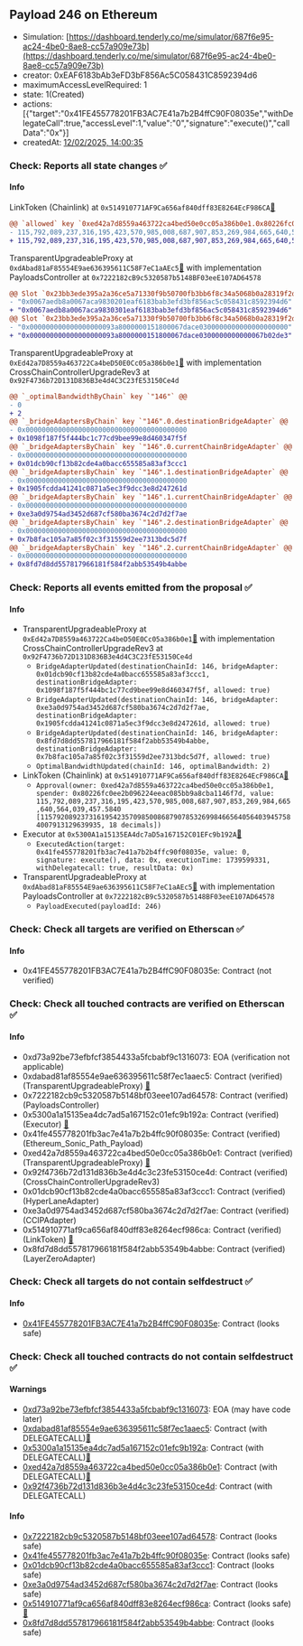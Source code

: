 ## Payload 246 on Ethereum

- Simulation: [https://dashboard.tenderly.co/me/simulator/687f6e95-ac24-4be0-8ae8-cc57a909e73b](https://dashboard.tenderly.co/me/simulator/687f6e95-ac24-4be0-8ae8-cc57a909e73b)
- creator: 0xEAF6183bAb3eFD3bF856Ac5C058431C8592394d6
- maximumAccessLevelRequired: 1
- state: 1(Created)
- actions: [{"target":"0x41FE455778201FB3AC7E41a7b2B4ffC90F08035e","withDelegateCall":true,"accessLevel":1,"value":"0","signature":"execute()","callData":"0x"}]
- createdAt: [12/02/2025, 14:00:35](https://etherscan.io/tx/0x67df9985ac959188d7b55533825e8db39ff1ea1803784a6ade787436d5fbb49f)

### Check: Reports all state changes :white_check_mark:

#### Info


LinkToken (Chainlink) at `0x514910771AF9Ca656af840dff83E8264EcF986CA`[:ghost:](https://github.com/bgd-labs/aave-address-book "AaveV2Ethereum.ASSETS.LINK.UNDERLYING, AaveV3Ethereum.ASSETS.LINK.UNDERLYING")
```diff
@@ `allowed` key `0xed42a7d8559a463722ca4bed50e0cc05a386b0e1.0x80226fc0ee2b096224eeac085bb9a8cba1146f7d` @@
- 115,792,089,237,316,195,423,570,985,008,687,907,853,269,984,665,640,564,039,457.1300 [115792089237316195423570985008687907853269984665640564039457130062329492789724, 18 decimals]
+ 115,792,089,237,316,195,423,570,985,008,687,907,853,269,984,665,640,564,039,457.5840 [115792089237316195423570985008687907853269984665640564039457584007913129639935, 18 decimals]
```

TransparentUpgradeableProxy at `0xdAbad81aF85554E9ae636395611C58F7eC1aAEc5`[:ghost:](https://github.com/bgd-labs/aave-address-book "GovernanceV3Ethereum.PAYLOADS_CONTROLLER") with implementation PayloadsController at `0x7222182cB9c5320587b5148BF03eeE107AD64578`
```diff
@@ Slot `0x23bb3ede395a2a36ce5a71330f9b50700fb3bb6f8c34a5068b0a28319f2df48f` @@
- "0x0067aedb8a0067aca9830201eaf6183bab3efd3bf856ac5c058431c8592394d6"
+ "0x0067aedb8a0067aca9830301eaf6183bab3efd3bf856ac5c058431c8592394d6"
@@ Slot `0x23bb3ede395a2a36ce5a71330f9b50700fb3bb6f8c34a5068b0a28319f2df490` @@
- "0x000000000000000000093a8000000151800067dace0300000000000000000000"
+ "0x000000000000000000093a8000000151800067dace0300000000000067b02de3"
```

TransparentUpgradeableProxy at `0xEd42a7D8559a463722Ca4beD50E0Cc05a386b0e1`[:ghost:](https://github.com/bgd-labs/aave-address-book "GovernanceV3Ethereum.CROSS_CHAIN_CONTROLLER") with implementation CrossChainControllerUpgradeRev3 at `0x92F4736b72D131D836B3e4d4C3C23fE53150Ce4d`
```diff
@@ `_optimalBandwidthByChain` key `"146"` @@
- 0
+ 2
@@ `_bridgeAdaptersByChain` key `"146".0.destinationBridgeAdapter` @@
- 0x0000000000000000000000000000000000000000
+ 0x1098f187f5f444bc1c77cd9bee99e8d460347f5f
@@ `_bridgeAdaptersByChain` key `"146".0.currentChainBridgeAdapter` @@
- 0x0000000000000000000000000000000000000000
+ 0x01dcb90cf13b82cde4a0bacc655585a83af3ccc1
@@ `_bridgeAdaptersByChain` key `"146".1.destinationBridgeAdapter` @@
- 0x0000000000000000000000000000000000000000
+ 0x1905fcdda41241c0871a5ec3f9dcc3e8d247261d
@@ `_bridgeAdaptersByChain` key `"146".1.currentChainBridgeAdapter` @@
- 0x0000000000000000000000000000000000000000
+ 0xe3a0d9754ad3452d687cf580ba3674c2d7d2f7ae
@@ `_bridgeAdaptersByChain` key `"146".2.destinationBridgeAdapter` @@
- 0x0000000000000000000000000000000000000000
+ 0x7b8fac105a7a85f02c3f31559d2ee7313bdc5d7f
@@ `_bridgeAdaptersByChain` key `"146".2.currentChainBridgeAdapter` @@
- 0x0000000000000000000000000000000000000000
+ 0x8fd7d8dd557817966181f584f2abb53549b4abbe
```


### Check: Reports all events emitted from the proposal :white_check_mark:

#### Info

- TransparentUpgradeableProxy at `0xEd42a7D8559a463722Ca4beD50E0Cc05a386b0e1`[:ghost:](https://github.com/bgd-labs/aave-address-book "GovernanceV3Ethereum.CROSS_CHAIN_CONTROLLER") with implementation CrossChainControllerUpgradeRev3 at `0x92F4736b72D131D836B3e4d4C3C23fE53150Ce4d`
  - `BridgeAdapterUpdated(destinationChainId: 146, bridgeAdapter: 0x01dcb90cf13b82cde4a0bacc655585a83af3ccc1, destinationBridgeAdapter: 0x1098f187f5f444bc1c77cd9bee99e8d460347f5f, allowed: true)`
  - `BridgeAdapterUpdated(destinationChainId: 146, bridgeAdapter: 0xe3a0d9754ad3452d687cf580ba3674c2d7d2f7ae, destinationBridgeAdapter: 0x1905fcdda41241c0871a5ec3f9dcc3e8d247261d, allowed: true)`
  - `BridgeAdapterUpdated(destinationChainId: 146, bridgeAdapter: 0x8fd7d8dd557817966181f584f2abb53549b4abbe, destinationBridgeAdapter: 0x7b8fac105a7a85f02c3f31559d2ee7313bdc5d7f, allowed: true)`
  - `OptimalBandwidthUpdated(chainId: 146, optimalBandwidth: 2)`
- LinkToken (Chainlink) at `0x514910771AF9Ca656af840dff83E8264EcF986CA`[:ghost:](https://github.com/bgd-labs/aave-address-book "AaveV2Ethereum.ASSETS.LINK.UNDERLYING, AaveV3Ethereum.ASSETS.LINK.UNDERLYING")
  - `Approval(owner: 0xed42a7d8559a463722ca4bed50e0cc05a386b0e1, spender: 0x80226fc0ee2b096224eeac085bb9a8cba1146f7d, value: 115,792,089,237,316,195,423,570,985,008,687,907,853,269,984,665,640,564,039,457.5840 [115792089237316195423570985008687907853269984665640564039457584007913129639935, 18 decimals])`
- Executor at `0x5300A1a15135EA4dc7aD5a167152C01EFc9b192A`[:ghost:](https://github.com/bgd-labs/aave-address-book "AaveV2Ethereum.POOL_ADMIN, AaveV2EthereumAMM.POOL_ADMIN, AaveV3Ethereum.ACL_ADMIN, AaveV3EthereumEtherFi.ACL_ADMIN, AaveV3EthereumLido.ACL_ADMIN, GovernanceV3Ethereum.EXECUTOR_LVL_1")
  - `ExecutedAction(target: 0x41fe455778201fb3ac7e41a7b2b4ffc90f08035e, value: 0, signature: execute(), data: 0x, executionTime: 1739599331, withDelegatecall: true, resultData: 0x)`
- TransparentUpgradeableProxy at `0xdAbad81aF85554E9ae636395611C58F7eC1aAEc5`[:ghost:](https://github.com/bgd-labs/aave-address-book "GovernanceV3Ethereum.PAYLOADS_CONTROLLER") with implementation PayloadsController at `0x7222182cB9c5320587b5148BF03eeE107AD64578`
  - `PayloadExecuted(payloadId: 246)`

### Check: Check all targets are verified on Etherscan :white_check_mark:

#### Info

- 0x41FE455778201FB3AC7E41a7b2B4ffC90F08035e: Contract (not verified) 

### Check: Check all touched contracts are verified on Etherscan :white_check_mark:

#### Info

- 0xd73a92be73efbfcf3854433a5fcbabf9c1316073: EOA (verification not applicable)
- 0xdabad81af85554e9ae636395611c58f7ec1aaec5: Contract (verified) (TransparentUpgradeableProxy) [:ghost:](https://github.com/bgd-labs/aave-address-book "GovernanceV3Ethereum.PAYLOADS_CONTROLLER")
- 0x7222182cb9c5320587b5148bf03eee107ad64578: Contract (verified) (PayloadsController) 
- 0x5300a1a15135ea4dc7ad5a167152c01efc9b192a: Contract (verified) (Executor) [:ghost:](https://github.com/bgd-labs/aave-address-book "AaveV2Ethereum.POOL_ADMIN, AaveV2EthereumAMM.POOL_ADMIN, AaveV3Ethereum.ACL_ADMIN, AaveV3EthereumEtherFi.ACL_ADMIN, AaveV3EthereumLido.ACL_ADMIN, GovernanceV3Ethereum.EXECUTOR_LVL_1")
- 0x41fe455778201fb3ac7e41a7b2b4ffc90f08035e: Contract (verified) (Ethereum_Sonic_Path_Payload) 
- 0xed42a7d8559a463722ca4bed50e0cc05a386b0e1: Contract (verified) (TransparentUpgradeableProxy) [:ghost:](https://github.com/bgd-labs/aave-address-book "GovernanceV3Ethereum.CROSS_CHAIN_CONTROLLER")
- 0x92f4736b72d131d836b3e4d4c3c23fe53150ce4d: Contract (verified) (CrossChainControllerUpgradeRev3) 
- 0x01dcb90cf13b82cde4a0bacc655585a83af3ccc1: Contract (verified) (HyperLaneAdapter) 
- 0xe3a0d9754ad3452d687cf580ba3674c2d7d2f7ae: Contract (verified) (CCIPAdapter) 
- 0x514910771af9ca656af840dff83e8264ecf986ca: Contract (verified) (LinkToken) [:ghost:](https://github.com/bgd-labs/aave-address-book "AaveV2Ethereum.ASSETS.LINK.UNDERLYING, AaveV3Ethereum.ASSETS.LINK.UNDERLYING")
- 0x8fd7d8dd557817966181f584f2abb53549b4abbe: Contract (verified) (LayerZeroAdapter) 

### Check: Check all targets do not contain selfdestruct :white_check_mark:

#### Info

- [0x41FE455778201FB3AC7E41a7b2B4ffC90F08035e](https://etherscan.io/address/0x41FE455778201FB3AC7E41a7b2B4ffC90F08035e): Contract (looks safe)

### Check: Check all touched contracts do not contain selfdestruct :white_check_mark:

#### Warnings

- [0xd73a92be73efbfcf3854433a5fcbabf9c1316073](https://etherscan.io/address/0xd73a92be73efbfcf3854433a5fcbabf9c1316073): EOA (may have code later)
- [0xdabad81af85554e9ae636395611c58f7ec1aaec5](https://etherscan.io/address/0xdabad81af85554e9ae636395611c58f7ec1aaec5): Contract (with DELEGATECALL)[:ghost:](https://github.com/bgd-labs/aave-address-book "GovernanceV3Ethereum.PAYLOADS_CONTROLLER")
- [0x5300a1a15135ea4dc7ad5a167152c01efc9b192a](https://etherscan.io/address/0x5300a1a15135ea4dc7ad5a167152c01efc9b192a): Contract (with DELEGATECALL)[:ghost:](https://github.com/bgd-labs/aave-address-book "AaveV2Ethereum.POOL_ADMIN, AaveV2EthereumAMM.POOL_ADMIN, AaveV3Ethereum.ACL_ADMIN, AaveV3EthereumEtherFi.ACL_ADMIN, AaveV3EthereumLido.ACL_ADMIN, GovernanceV3Ethereum.EXECUTOR_LVL_1")
- [0xed42a7d8559a463722ca4bed50e0cc05a386b0e1](https://etherscan.io/address/0xed42a7d8559a463722ca4bed50e0cc05a386b0e1): Contract (with DELEGATECALL)[:ghost:](https://github.com/bgd-labs/aave-address-book "GovernanceV3Ethereum.CROSS_CHAIN_CONTROLLER")
- [0x92f4736b72d131d836b3e4d4c3c23fe53150ce4d](https://etherscan.io/address/0x92f4736b72d131d836b3e4d4c3c23fe53150ce4d): Contract (with DELEGATECALL)

#### Info

- [0x7222182cb9c5320587b5148bf03eee107ad64578](https://etherscan.io/address/0x7222182cb9c5320587b5148bf03eee107ad64578): Contract (looks safe)
- [0x41fe455778201fb3ac7e41a7b2b4ffc90f08035e](https://etherscan.io/address/0x41fe455778201fb3ac7e41a7b2b4ffc90f08035e): Contract (looks safe)
- [0x01dcb90cf13b82cde4a0bacc655585a83af3ccc1](https://etherscan.io/address/0x01dcb90cf13b82cde4a0bacc655585a83af3ccc1): Contract (looks safe)
- [0xe3a0d9754ad3452d687cf580ba3674c2d7d2f7ae](https://etherscan.io/address/0xe3a0d9754ad3452d687cf580ba3674c2d7d2f7ae): Contract (looks safe)
- [0x514910771af9ca656af840dff83e8264ecf986ca](https://etherscan.io/address/0x514910771af9ca656af840dff83e8264ecf986ca): Contract (looks safe)[:ghost:](https://github.com/bgd-labs/aave-address-book "AaveV2Ethereum.ASSETS.LINK.UNDERLYING, AaveV3Ethereum.ASSETS.LINK.UNDERLYING")
- [0x8fd7d8dd557817966181f584f2abb53549b4abbe](https://etherscan.io/address/0x8fd7d8dd557817966181f584f2abb53549b4abbe): Contract (looks safe)

